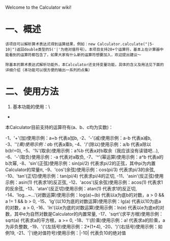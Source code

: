 Welcome to the Calculator wiki!

一、概述
=
    该项目可以解析算术表达式得到运算结果，例如：new Calculator.calculate("|5-10|")返回double类型的5('|'为绝对值符号）。本项目支持20+个运算符，基本上在计算器中能看到的运算符都包含了，如果大家有什么新的运算符想要加入，欢迎提出建议～

    除基本的算术表达式解析功能外，本Calculator还支持变量功能，具体的含义及用法见下面的详细介绍（本功能可以很方便的输出一系列的点集）

二、使用方法
=
1. 基本功能的使用：\
-
本Calculator目前支持的运算符有(a、b、c均为实数)：

-1、'+'(加)使用示例：a+b 代表a加b,
-2、'-'(减)使用示例：a-b 代表a减b,
-3、'*'(乘)使用示例：a*b 代表a乘b,
-4、'/'(除以)使用示例：a/b 代表a除以b(b!=0),
-5、'%'(取余)使用示例：a%b 代表a对b取余（我应该没有读错吧...),
-6、'-'(取负)使用示例：-a 代表对a取负,
-7、'^'(幂运算)使用示例：a^b 代表a的b次幂, 
-8、'sin'(正弦)使用示例：sin(pi/2) 代表求pi/2的正弦，其中pi为内置Calculator的常量π, 
-9、'cos'(余弦)使用示例：cos(pi/3) 代表求pi/3的余弦, 
-10、'tan'(正切)使用示例：tan(pi/4) 代表求pi/4的正切,
-11、'asin'(反正弦)使用示例：asin(1) 代表求1的反正弦, 
-12、'acos'(反余弦)使用示例：acos(1) 代表求1的反余弦, 
-13、'atan'(反正切)使用示例：atan(1) 代表求1的反正切, 
-14、'log...~...'(对数运算)使用示例：log(a)~(b) 代表以a为底b的对数，a > 0 && a != 1 && b > 0, 
-15、'lg'(以10为底的对数运算)使用示例：lg(a) 代表以10为底a的对数，a > 0, 
-16、'ln'(以e为底的对数运算)使用示例：ln(e) 代表以e为底e的对数，其中e为自然对数是Calculator的内置常量, 
-17、'sqrt'(求平方根)使用示例：sqrt(a) 代表求a的平方根，a >= 0, 
-18、'!'(阶乘)使用示例：a! 代表求a的阶乘，a为非负整数, 
-19、'('(左括号)使用示例：2*(1+4), 
-20、')'(右括号)使用示例：如例19, 
-21、'|'(绝对值符号)使用示例：|-10| 代表负10的绝对值

